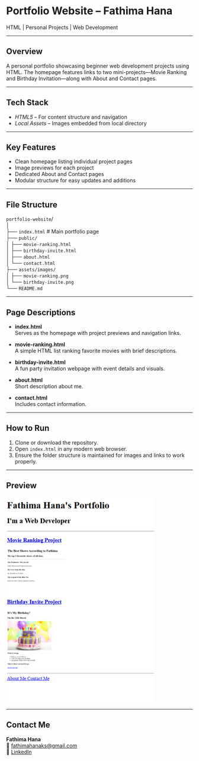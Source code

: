 # Portfolio Website – Fathima Hana

HTML | Personal Projects | Web Development

---

## Overview

A personal portfolio showcasing beginner web development projects using HTML. The homepage features links to two mini-projects—Movie Ranking and Birthday Invitation—along with About and Contact pages.

---

## Tech Stack

- *HTML5* – For content structure and navigation
- *Local Assets* – Images embedded from local directory

---

## Key Features

- Clean homepage listing individual project pages
- Image previews for each project
- Dedicated About and Contact pages
- Modular structure for easy updates and additions

---

## File Structure

`portfolio-website`/  
│  
├── `index.html` # Main portfolio page  
├── `public/`  
│   ├── `movie-ranking.html`  
│   ├── `birthday-invite.html`  
│   ├── `about.html`  
│   └── `contact.html`  
├── `assets/images/`  
│   ├── `movie-ranking.png`  
│   └── `birthday-invite.png`  
└── `README.md`  

---

## Page Descriptions

- **index.html**  
  Serves as the homepage with project previews and navigation links.

- **movie-ranking.html**  
  A simple HTML list ranking favorite movies with brief descriptions.

- **birthday-invite.html**  
  A fun party invitation webpage with event details and visuals.

- **about.html**  
  Short description about me.

- **contact.html**  
  Includes contact information.

---

## How to Run

1. Clone or download the repository.
2. Open `index.html` in any modern web browser.
3. Ensure the folder structure is maintained for images and links to work properly.

---

## Preview

<img src="./assets/images/portfolio-preview.png" alt="Portfolio homepage screenshot" width="400"/>

---

## Contact Me

**Fathima Hana**  
📧 [fathimahanaks@gmail.com](mailto:fathimahanaks@gmail.com)  
🔗 [LinkedIn](https://www.linkedin.com/in/fathimahana/)
